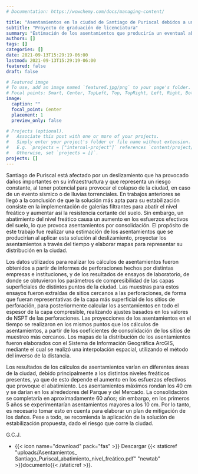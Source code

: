 ```yaml
---
# Documentation: https://wowchemy.com/docs/managing-content/

title: "Asentamientos en la ciudad de Santiago de Puriscal debidos a un eventual abatimiento del nivel freático"
subtitle: "Proyecto de graduación de licenciatura"
summary: "Estimación de los asentamientos que produciría un eventual abatimiento del nivel freático aplicado como solución al deslizamiento en la ciudad de Santiago de Puriscal."
authors: []
tags: []
categories: []
date: 2021-09-13T15:29:19-06:00
lastmod: 2021-09-13T15:29:19-06:00
featured: false
draft: false

# Featured image
# To use, add an image named `featured.jpg/png` to your page's folder.
# Focal points: Smart, Center, TopLeft, Top, TopRight, Left, Right, BottomLeft, Bottom, BottomRight.
image:
  caption: ""
  focal_point: Center
  placement: 1
  preview_only: false

# Projects (optional).
#   Associate this post with one or more of your projects.
#   Simply enter your project's folder or file name without extension.
#   E.g. `projects = ["internal-project"]` references `content/project/deep-learning/index.md`.
#   Otherwise, set `projects = []`.
projects: []
---
```


Santiago de Puriscal está afectado por un deslizamiento que ha provocado daños importantes en su infraestructura y que representa un riesgo constante, al tener potencial para provocar el colapso de la ciudad, en caso de un evento sísmico o de lluvias torrenciales. En trabajos anteriores se llegó a la conclusión de que la solución más apta para su estabilización consiste en la implementación de galerías filtrantes para abatir el nivel freático y aumentar así la resistencia cortante del suelo. Sin embargo, un abatimiento del nivel freático causa un aumento en los esfuerzos efectivos del suelo, lo que provoca asentamientos por consolidación. El propósito de este trabajo fue realizar una estimación de los asentamientos que se producirían al aplicar esta solución al deslizamiento, proyectar los asentamientos a través del tiempo y elaborar mapas para representar su distribución en la ciudad. 
 
Los datos utilizados para realizar los cálculos de asentamientos fueron obtenidos a partir de informes de perforaciones hechos por distintas empresas e instituciones, y de los resultados de ensayos de laboratorio, de donde se obtuvieron los parámetros de compresibilidad de las capas superficiales de distintos puntos de la ciudad. Las muestras para estos ensayos fueron extraídas de sitios cercanos a las perforaciones, de forma que fueran representativas de la capa más superficial de los sitios de perforación, para posteriormente calcular los asentamientos en todo el espesor de la capa compresible, realizando ajustes basados en los valores de NSPT de las perforaciones. Las proyecciones de los asentamientos en el tiempo se realizaron en los mismos puntos que los cálculos de asentamientos, a partir de los coeficientes de consolidación de los sitios de muestreo más cercanos. Los mapas de la distribución de los asentamientos fueron elaborados con el Sistema de Información Geográfica ArcGIS, mediante el cual se realizó una interpolación espacial, utilizando el método del inverso de la distancia. 
 
Los resultados de los cálculos de asentamientos varían en diferentes áreas de la ciudad, debido principalmente a los distintos niveles freáticos presentes, ya que de esto depende el aumento en los esfuerzos efectivos que provoque el abatimiento. Los asentamientos máximos rondan los 40 cm y se darían en los alrededores del Parque y del Mercado. La consolidación se completaría en aproximadamente 60 años; sin embargo, en los primeros 5 años se experimentarían asentamientos mayores a los 10 cm. Por lo tanto, es necesario tomar esto en cuenta para elaborar un plan de mitigación de los daños. Pese a todo, se recomienda la aplicación de la solución de estabilización propuesta, dado el riesgo que corre la ciudad. 

G.C.J.

-  {{< icon name="download" pack="fas" >}} Descargar {{< staticref "uploads/Asentamientos_ Santiago_Puriscal_abatimiento_nivel_freático.pdf" "newtab" >}}documento{{< /staticref >}}.


